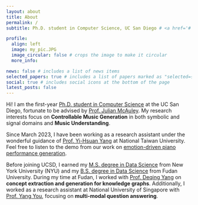 ```yaml
---
layout: about
title: About
permalink: /
subtitle: Ph.D. student in Computer Science, UC San Diego # <a href='#'>Affiliations</a>. Address. Contacts. Motto. Etc.

profile:
  align: left
  image: my_pic.JPG
  image_circular: false # crops the image to make it circular
  more_info: 

news: false # includes a list of news items
selected_papers: true # includes a list of papers marked as "selected={true}"
social: true # includes social icons at the bottom of the page
latest_posts: false
---
```


Hi! I am the first-year [Ph.D. student in Computer Science](https://cse.ucsd.edu/) 
at the UC San Diego, fortunate to be advised by [Prof. Julian McAuley](https://cseweb.ucsd.edu/~jmcauley/). 
My research interests focus on **Controllable Music Generation** in both symbolic and signal domains and **Music Understanding**.

Since March 2023, I have been working as a research assistant under the wonderful guidance of [Prof. Yi-Hsuan Yang](https://affige.github.io/) 
at National Taiwan University. 
Feel free to listen to the demo from our work on [emotion-driven piano performance generation](https://emo-disentanger.github.io/).

Before joining UCSD, I earned my [M.S. degree in Data Science](https://cds.nyu.edu/) from New York University (NYU) 
and my [B.S. degree in Data Science](https://sds.fudan.edu.cn) from Fudan University. 
During my time at Fudan, I worked with [Prof. Deqing Yang](https://sds.fudan.edu.cn/c1/56/c22442a508246/page.htm) 
on **concept extraction and generation for knowledge graphs**.
Additionally, I worked as a research assistant at National University of Singapore with [Prof. Yang You](https://www.comp.nus.edu.sg/~youy/), 
focusing on **multi-modal question answering**.